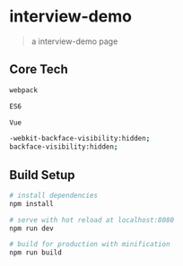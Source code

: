 # interview-demo

> a interview-demo page

## Core Tech
``` bash
webpack

ES6

Vue

-webkit-backface-visibility:hidden;
backface-visibility:hidden;


```

## Build Setup

``` bash
# install dependencies
npm install

# serve with hot reload at localhost:8080
npm run dev

# build for production with minification
npm run build
```
